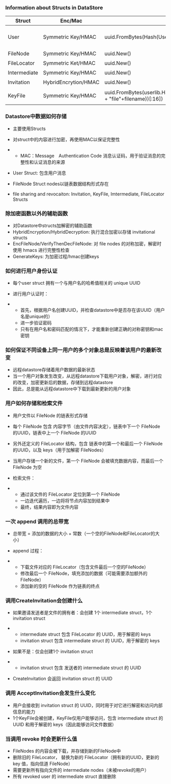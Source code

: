 ### Information about Structs in DataStore

| Struct       | Enc/Mac              | UUID                                                         | Contents                                                     | Description                                             |
| ------------ | -------------------- | ------------------------------------------------------------ | ------------------------------------------------------------ | ------------------------------------------------------- |
| User         | Symmetric Key/HMAC   | uuid.FromBytes(Hash(Username)[:16])                          | Username,password,Private  key,Signature Key, and an IntermediateUUIDmap | 包含用户的所有信息，IntermediateUUIDmap包含所有的邀请者 |
| FileNode     | Symmetric Key/HMAC   | uuid.New()                                                   | File contents, PrevUUID,NextUUID                             | 文件节点储存在链表中                                    |
| FileLocator  | Symmetric Ket/HMAC   | uuid.New()                                                   | FirstFileNodeUUID,LastFileNodeUUID,SymKeyFN,MacKeyFn         | 用来解析文件                                            |
| Intermediate | Symmetric Key/HMAC   | uuid.New()                                                   | FileLocatorUUID,SymKeyFileLocator,MacKeyFileLocator          | 文件的直接接受者                                        |
| Invitation   | HybridEncrytion/HMAC | uuid.New()                                                   | IntermediateUUID,SymKeyInter,MacKeyInter                     | 邀请别人的时候创造                                      |
| KeyFile      | Symmetric Key/HMAC   | uuid.FromBytes(userlib.Hash([]byte(userdata.Username + "file"+filename))[:16]) | IsFileOwner bool,FileUUID,SymKeyFile,MacKeyFile              | 每一个用户如何获取其文件                                |


### Datastore中数据如何存储

- 主要使用Structs
- 对struct中的内容进行加密，再使用MAC以保证完整性

- - MAC：Message　Authentication Code 消息认证码，用于验证消息的完整性和认证消息的来源

- User Struct: 包含用户消息
- FileNode Struct nodes以链表数据结构形式存在
- file sharing and revocaiton: Invitation, KeyFile, Imtermediate, FileLocator Structs

### 除加密函数以外的辅助函数

- 对Datastore中structs加解密的辅助函数
- HybridEncryption/HybridDecryption: 执行混合加密以存储 invitational structs
- EncFileNode/VerifyThenDecFileNode: 对 file nodes 的对称加密，解密时使用 hmacs 进行完整性检查
- GenerateKeys: 为加密过程/hmac创建keys

### 如何进行用户身份认证

- 每个user struct 拥有一个与用户名的哈希值相关的 unique UUID 
- 进行用户认证时：

- - 首先，根据用户名创建UUID，并检查datastore中是否存在该UUID（用户名是unique的）
  - 进一步验证密码
  - 只有在用户名和密码匹配的情况下，才能重新创建正确的对称密钥和mac密钥

### 如何保证不同设备上同一用户的多个对象总是反映着该用户的最新改变

- 远程datastore存储着用户数据的最新状态
- 当一个用户对象发生改变，从远程datastore下载用户对象，解密，进行对应的改变，加密更新后的数据，存储到远程datastore
- 因此，总是能从远程datastore中下载到最新更新的用户对象

### 用户如何存储和检索文件

- 用户文件以 FileNode 的链表形式存储
- 每个 FileNode 包含 内容字节（由文件内容决定），链表中下一个 FileNode 的UUID，链表中上一个 FileNode 的UUID
- 另外还定义的 FileLocator 结构，包含 链表中的第一个和最后一个 FileNode 的UUID，以及 keys（用于加解密 FileNodes）
- 当用户存储一个新的文件，第一个 FileNode 会被填充数据内容，而最后一个 FileNode 为空
- 检索文件：

- - 通过该文件的 FileLocator 定位到第一个 FileNode
  - 一边迭代遍历，一边将将节点内容加到结果中
  - 最终，结果内容即为文件内容

### 一次 append 调用的总带宽

- 总带宽 = 添加的数据的大小 + 常数（一个空的FileNode和FileLocator的大小）
- append 过程：

- - 下载文件对应的 FileLocator（包含文件最后一个空的FileNode）
  - 修改最后一个 FileNode，填充添加的数据（可能需要添加额外的 FileNode）
  - 添加新的空的 FileNode 作为链表的终点

### 调用CreateInvitation会创建什么

- 如果邀请发送者是文件的拥有者：会创建 1个 intermediate struct，1个invitation struct

- - intermediate struct 包含 FileLocator 的 UUID，用于解密的 keys
  - invitation struct 包含 intermediate struct 的 UUID，用于解密的 keys

- 如果不是：仅会创建1个 invitation struct

- - invitation struct 包含 发送者的 intermediate struct 的 UUID

- CreateInvitation 会返回 invitation struct 的 UUID

### 调用 AcceptInvitation会发生什么变化

- 用户会接收到 invitation struct 的 UUID，同时用于对它进行解密和访问内部信息的能力
- 1个KeyFile会被创建，KeyFile仅用户能够访问，包含 intermediate struct 的 UUID 和用于解密的 keys（因此能够访问文件数据）

### 当调用 revoke 时会更新什么值

- FileNodes 的内容会被下载，并存储到新的FileNode中
- 删除旧的 FileLocator， 替换为新的 FileLocator（拥有新的UUID，更新的 key 值，指向信道 FileNode）
- 需要更新所有指向文件的 intermediate nodes（未被revoke的用户）
- 所有 revoked user 的 intermediate struct 直接删除


